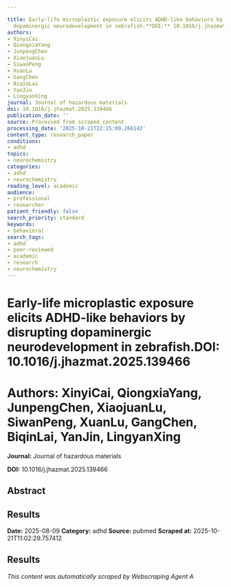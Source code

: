 ```yaml
---

title: Early-life microplastic exposure elicits ADHD-like behaviors by disrupting
  dopaminergic neurodevelopment in zebrafish.**DOI:** 10.1016/j.jhazmat.2025.139466
authors:
- XinyiCai
- QiongxiaYang
- JunpengChen
- XiaojuanLu
- SiwanPeng
- XuanLu
- GangChen
- BiqinLai
- YanJin
- LingyanXing
journal: Journal of hazardous materials
doi: 10.1016/j.jhazmat.2025.139466
publication_date: ''
source: Processed from scraped content
processing_date: '2025-10-21T22:15:09.266142'
content_type: research_paper
conditions:
- adhd
topics:
- neurochemistry
categories:
- adhd
- neurochemistry
reading_level: academic
audience:
- professional
- researcher
patient_friendly: false
search_priority: standard
keywords:
- behavioral
search_tags:
- adhd
- peer-reviewed
- academic
- research
- neurochemistry
---
```




# Early-life microplastic exposure elicits ADHD-like behaviors by disrupting dopaminergic neurodevelopment in zebrafish.**DOI:** 10.1016/j.jhazmat.2025.139466

# **Authors:** XinyiCai, QiongxiaYang, JunpengChen, XiaojuanLu, SiwanPeng, XuanLu, GangChen, BiqinLai, YanJin, LingyanXing

**Journal:** Journal of hazardous materials

**DOI:** 10.1016/j.jhazmat.2025.139466

## Abstract

## Results

**Date:** 2025-08-09
**Category:** adhd
**Source:** pubmed
**Scraped at:** 2025-10-21T11:02:29.757412
## Results
*This content was automatically scraped by Webscraping Agent A*